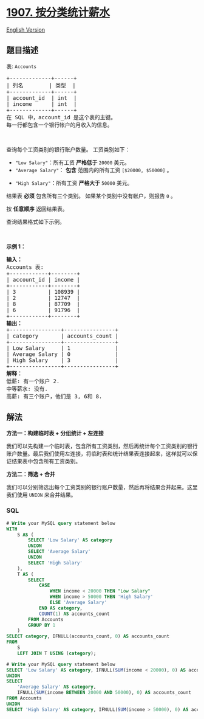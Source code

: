 # [1907. 按分类统计薪水](https://leetcode.cn/problems/count-salary-categories)

[English Version](/solution/1900-1999/1907.Count%20Salary%20Categories/README_EN.md)

## 题目描述

<!-- 这里写题目描述 -->

<p>表: <code>Accounts</code></p>

<pre>
+-------------+------+
| 列名        | 类型  |
+-------------+------+
| account_id  | int  |
| income      | int  |
+-------------+------+
在 SQL 中，account_id&nbsp;是这个表的主键。
每一行都包含一个银行帐户的月收入的信息。
</pre>

<p>&nbsp;</p>

<p>查询每个工资类别的银行账户数量。&nbsp;工资类别如下：</p>

<ul>
	<li><code>"Low Salary"</code>：所有工资 <strong>严格低于</strong> <code>20000</code> 美元。</li>
	<li><code>"Average Salary"</code>： <strong>包含</strong> 范围内的所有工资&nbsp;<code>[$20000,&nbsp;$50000]</code> 。</li>
	<li>
	<p><code>"High Salary"</code>：所有工资 <strong>严格大于</strong> <code>50000</code> 美元。</p>
	</li>
</ul>

<p>结果表 <strong>必须</strong> 包含所有三个类别。&nbsp;如果某个类别中没有帐户，则报告&nbsp;<code>0</code> 。</p>

<p>按 <strong>任意顺序</strong> 返回结果表。</p>

<p>查询结果格式如下示例。</p>

<p>&nbsp;</p>

<p><strong>示例 1：</strong></p>

<pre>
<b>输入：</b>
Accounts 表:
+------------+--------+
| account_id | income |
+------------+--------+
| 3          | 108939 |
| 2          | 12747  |
| 8          | 87709  |
| 6          | 91796  |
+------------+--------+
<strong>输出：</strong>
+----------------+----------------+
| category       | accounts_count |
+----------------+----------------+
| Low Salary     | 1              |
| Average Salary | 0              |
| High Salary    | 3              |
+----------------+----------------+
<strong>解释：</strong>
低薪: 有一个账户 2.
中等薪水: 没有.
高薪: 有三个账户，他们是 3, 6和 8.</pre>

## 解法

<!-- 这里可写通用的实现逻辑 -->

**方法一：构建临时表 + 分组统计 + 左连接**

我们可以先构建一个临时表，包含所有工资类别，然后再统计每个工资类别的银行账户数量。最后我们使用左连接，将临时表和统计结果表连接起来，这样就可以保证结果表中包含所有工资类别。

**方法二：筛选 + 合并**

我们可以分别筛选出每个工资类别的银行账户数量，然后再将结果合并起来。这里我们使用 `UNION` 来合并结果。

<!-- tabs:start -->

### **SQL**

<!-- 这里可写当前语言的特殊实现逻辑 -->

```sql
# Write your MySQL query statement below
WITH
    S AS (
        SELECT 'Low Salary' AS category
        UNION
        SELECT 'Average Salary'
        UNION
        SELECT 'High Salary'
    ),
    T AS (
        SELECT
            CASE
                WHEN income < 20000 THEN "Low Salary"
                WHEN income > 50000 THEN 'High Salary'
                ELSE 'Average Salary'
            END AS category,
            COUNT(1) AS accounts_count
        FROM Accounts
        GROUP BY 1
    )
SELECT category, IFNULL(accounts_count, 0) AS accounts_count
FROM
    S
    LEFT JOIN T USING (category);
```

```sql
# Write your MySQL query statement below
SELECT 'Low Salary' AS category, IFNULL(SUM(income < 20000), 0) AS accounts_count FROM Accounts
UNION
SELECT
    'Average Salary' AS category,
    IFNULL(SUM(income BETWEEN 20000 AND 50000), 0) AS accounts_count
FROM Accounts
UNION
SELECT 'High Salary' AS category, IFNULL(SUM(income > 50000), 0) AS accounts_count FROM Accounts;
```

<!-- tabs:end -->
